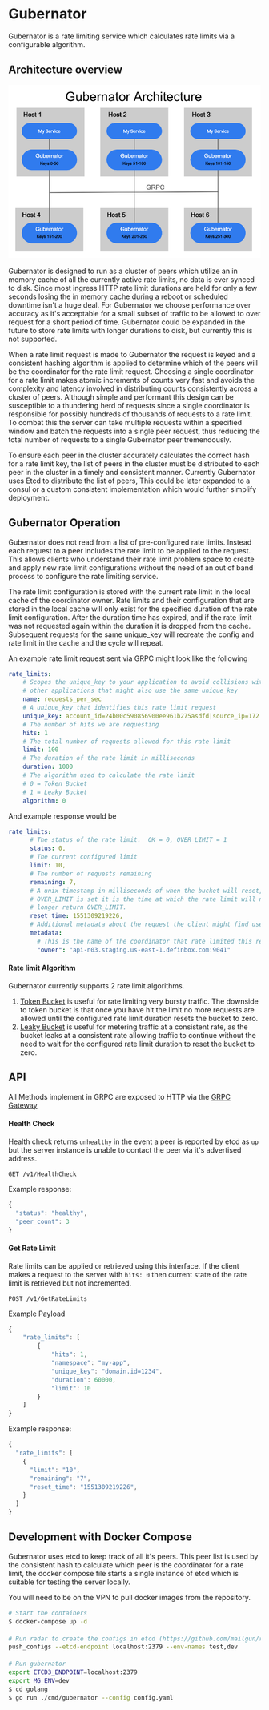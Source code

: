 # Gubernator

Gubernator is a rate limiting service which calculates rate limits
via a configurable algorithm.

## Architecture overview

![gubernator arch image](/architecture.png)

Gubernator is designed to run as a cluster of peers which utilize an
in memory cache of all the currently active rate limits, no data is 
ever synced to disk. Since most ingress HTTP rate limit durations are 
held for only a few seconds losing the in memory cache during a reboot 
or scheduled downtime isn't a huge deal. For Gubernator we choose 
performance over accuracy as it's acceptable for a small subset of 
traffic to be allowed to over request for a short period of time. 
Gubernator could be expanded in the future to store rate limits with 
longer durations to disk, but currently this is not supported.

When a rate limit request is made to Gubernator the request is keyed and 
a consistent hashing algorithm is applied to determine which of the 
peers will be the coordinator for the rate limit request. Choosing a
single coordinator for a rate limit makes atomic increments of counts very fast 
and avoids the complexity and latency involved in distributing counts consistently 
across a cluster of peers. Although simple and performant this design can be 
susceptible to a thundering herd of requests since a single coordinator is responsible
for possibly hundreds of thousands of requests to a rate limit. To combat this the 
server can take multiple requests within a specified window and batch the requests 
into a single peer request, thus reducing the total number of requests to a single 
Gubernator peer tremendously.

To ensure each peer in the cluster accurately calculates the correct hash
for a rate limit key, the list of peers in the cluster must be distributed
to each peer in the cluster in a timely and consistent manner. Currently
Gubernator uses Etcd to distribute the list of peers, This could be later
expanded to a consul or a custom consistent implementation which would further
simplify deployment.

## Gubernator Operation

Gubernator does not read from a list of pre-configured rate limits. 
Instead each request to a peer includes the rate limit to be applied to the request.
This allows clients who understand their rate limit problem space to create and apply 
new rate limit configurations without the need of an out of band process to configure
the rate limiting service. 

The rate limit configuration is stored with the current rate limit in the local cache of
the coordinator owner. Rate limits and their configuration that are stored in the local 
cache will only exist for the specified duration of the rate limit configuration. After 
the duration time has expired, and if the rate limit was not requested again within the 
duration it is dropped from the cache. Subsequent requests for the same unique_key will 
recreate the config and rate limit in the cache and the cycle will repeat.

An example rate limit request sent via GRPC might look like the following
```yaml
rate_limits:
    # Scopes the unique_key to your application to avoid collisions with 
    # other applications that might also use the same unique_key
    name: requests_per_sec
    # A unique_key that identifies this rate limit request
    unique_key: account_id=24b00c590856900ee961b275asdfd|source_ip=172.0.0.1
    # The number of hits we are requesting
    hits: 1
    # The total number of requests allowed for this rate limit
    limit: 100
    # The duration of the rate limit in milliseconds
    duration: 1000
    # The algorithm used to calculate the rate limit  
    # 0 = Token Bucket
    # 1 = Leaky Bucket
    algorithm: 0
```

And example response would be

```yaml
rate_limits:
      # The status of the rate limit.  OK = 0, OVER_LIMIT = 1
      status: 0,
      # The current configured limit
      limit: 10,
      # The number of requests remaining
      remaining: 7,
      # A unix timestamp in milliseconds of when the bucket will reset, or if 
      # OVER_LIMIT is set it is the time at which the rate limit will no 
      # longer return OVER_LIMIT.
      reset_time: 1551309219226,
      # Additional metadata about the request the client might find useful
      metadata:
        # This is the name of the coordinator that rate limited this request
        "owner": "api-n03.staging.us-east-1.definbox.com:9041"
```

#### Rate limit Algorithm
Gubernator currently supports 2 rate limit algorithms.

1. [Token Bucket](https://en.wikipedia.org/wiki/Token_bucket) is useful for rate limiting very 
bursty traffic. The downside to token bucket is that once you have hit the limit no more requests 
are allowed until the configured rate limit duration resets the bucket to zero.
2. [Leaky Bucket](https://en.wikipedia.org/wiki/Leaky_bucket) is useful for metering traffic
at a consistent rate, as the bucket leaks at a consistent rate allowing traffic to continue
without the need to wait for the configured rate limit duration to reset the bucket to zero.

## API
All Methods implement in GRPC are exposed to HTTP via the
[GRPC Gateway](https://github.com/grpc-ecosystem/grpc-gateway)

#### Health Check
Health check returns `unhealthy` in the event a peer is reported by etcd as `up` but the server
instance is unable to contact the peer via it's advertised address.

```
GET /v1/HealthCheck
```

Example response:

```javascript
{
  "status": "healthy",
  "peer_count": 3
}
```

#### Get Rate Limit
Rate limits can be applied or retrieved using this interface. If the client
makes a request to the server with `hits: 0` then current state of the rate 
limit is retrieved but not incremented.

```
POST /v1/GetRateLimits
```

Example Payload
```javascript
{
    "rate_limits": [
        {
            "hits": 1,
            "namespace": "my-app",
            "unique_key": "domain.id=1234",
            "duration": 60000,
            "limit": 10
        }
    ]
}
```

Example response:

```javascript
{
  "rate_limits": [
    {
      "limit": "10",
      "remaining": "7",
      "reset_time": "1551309219226",
    }
  ]
}
```


## Development with Docker Compose
Gubernator uses etcd to keep track of all it's peers. This peer list is
used by the consistent hash to calculate which peer is the coordinator 
for a rate limit, the docker compose file starts a single instance of
etcd which is suitable for testing the server locally.

You will need to be on the VPN to pull docker images from the repository.

```bash
# Start the containers
$ docker-compose up -d

# Run radar to create the configs in etcd (https://github.com/mailgun/radar)
push_configs --etcd-endpoint localhost:2379 --env-names test,dev

# Run gubernator
export ETCD3_ENDPOINT=localhost:2379
export MG_ENV=dev
$ cd golang
$ go run ./cmd/gubernator --config config.yaml
```

